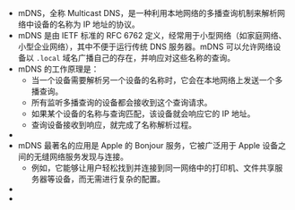 - mDNS，全称 Multicast DNS，是一种利用本地网络的多播查询机制来解析网络中设备的名称为 IP 地址的协议。
- mDNS 是由 IETF 标准的 RFC 6762 定义，经常用于小型网络（如家庭网络、小型企业网络），其中不便于运行传统 DNS 服务器。mDNS 可以允许网络设备以 `.local` 域名广播自己的存在，并响应对这些名称的查询。
- mDNS 的工作原理是：
	- 当一个设备需要解析另一个设备的名称时，它会在本地网络上发送一个多播查询。
	- 所有监听多播查询的设备都会接收到这个查询请求。
	- 如果某个设备的名称与查询匹配，该设备就会响应它的 IP 地址。
	- 查询设备接收到响应，就完成了名称解析过程。
-
- mDNS 最著名的应用是 Apple 的 Bonjour 服务，它被广泛用于 Apple 设备之间的无缝网络服务发现与连接。
	- 例如，它能够让用户轻松找到并连接到同一网络中的打印机、文件共享服务器等设备，而无需进行复杂的配置。
-
-